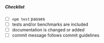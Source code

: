 ##### Checklist

- [ ] `npm test` passes
- [ ] tests and/or benchmarks are included
- [ ] documentation is changed or added
- [ ] commit message follows commit guidelines
